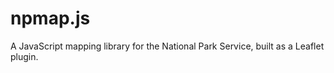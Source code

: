 npmap.js
========

A JavaScript mapping library for the National Park Service, built as a Leaflet plugin.
